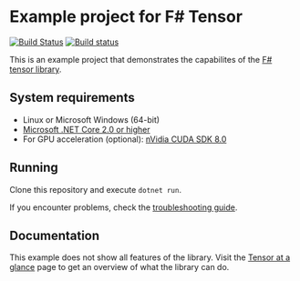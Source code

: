 # Example project for F# Tensor

[![Build Status](https://travis-ci.org/DeepMLNet/Tensor.Sample.svg?branch=master)](https://travis-ci.org/DeepMLNet/Tensor.Sample)
[![Build status](https://ci.appveyor.com/api/projects/status/wrun3ku66kl09ki6?svg=true)](https://ci.appveyor.com/project/surban/tensor-sample)

This is an example project that demonstrates the capabilites of the [F# tensor library](http://www.deepml.net/Tensor).

## System requirements

* Linux or Microsoft Windows (64-bit)
* [Microsoft .NET Core 2.0 or higher](https://www.microsoft.com/net/learn/get-started/)
* For GPU acceleration (optional): [nVidia CUDA SDK 8.0](https://developer.nvidia.com/cuda-80-ga2-download-archive)

## Running

Clone this repository and execute `dotnet run`.

If you encounter problems, check the [troubleshooting guide](http://www.deepml.net/Tensor/articles/Troubleshooting.html).

## Documentation

This example does not show all features of the library.
Visit the [Tensor at a glance](http://www.deepml.net/Tensor/articles/Tensor.html) page to get an overview of what the library can do.
